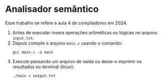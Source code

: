 # Analisador semântico

Esse trabalho se refere a aula 4 de compiladores em 2024.

1. Antes de executar insera operações aritméticas ou lógicas no arquivo `input.txt`.
2. Depois compile o arquivo `main.c` usando o comando:
     ```
     gcc main.c -o main
     ```
3. Execute passando um arquivo de saída ou deixe-o imprimir os resultados no terminal (linux):
   ```
   ./main > output.txt
   ```
